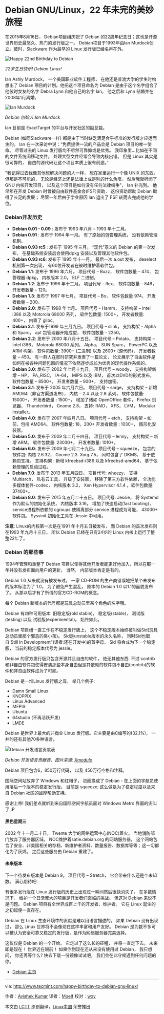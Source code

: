 Debian GNU/Linux，22 年未完的美妙旅程
================================================================================

在2015年8月16日， Debian项目组庆祝了 Debian 的22周年纪念日；这也是开源世界历史最悠久、热门的发行版之一。 Debian项目于1993年由Ian Murdock创立。彼时，Slackware 作为最早的 Linux 发行版已经名声在外。

![Happy 22nd Birthday to Debian](http://www.tecmint.com/wp-content/uploads/2014/08/Debian-22nd-Birthday.png)

*22岁生日快乐! Debian Linux!*

Ian Ashly Murdock， 一个美国职业软件工程师， 在他还是普渡大学的学生时构想出了 Debian 项目的计划。他把这个项目命名为 Debian 是由于这个名字组合了他彼时女友的名字 Debra Lynn 和他自己的名字 Ian。 他之后和 Lynn 结婚并在2008年1月离婚。

![Ian Murdock](http://www.tecmint.com/wp-content/uploads/2014/08/Ian-Murdock.jpeg)

*Debian 创始人:Ian Murdock*

Ian 目前是 ExactTarget 的平台与开发社区的副总裁。

Debian (如同Slackware一样) 都是由于当时缺乏满足合乎标准的发行版才应运而生的。 Ian 在一次采访中说：“免费提供一流的产品会是 Debian 项目的唯一使命。 尽管过去的 Linux 发行版均不尽然可靠抑或是优秀。 我印象里...比如在不同的文件系统间移动文件， 处理大型文件经常会导致内核出错。 但是 Linux 其实是很可靠的， 自由的源代码让这个项目本质上很有前途。”

"我记得过去我像其他想解决问题的人一样， 想在家里运行一个像 UNIX 的东西。 但那是不可能的， 无论是经济上还是法律上或是别的什么角度。 然后我就听闻了 GNU 内核开发项目， 以及这个项目是如何没有任何法律纷争"， Ian 补充到。 他早年在开发 Debian 时曾被自由软件基金会(FSF)资助， 这份资助帮助 Debian 取得了长足的发展； 尽管一年后由于学业原因 Ian 退出了 FSF 转而去完成他的学位。

### Debian开发历史 ###

- **Debian 0.01 – 0.09** : 发布于 1993 年八月 – 1993 年十二月。
- **Debian 0.91** : 发布于 1994 年一月。 有了原始的包管理系统， 没有依赖管理机制。
- **Debian 0.93 rc5** : 发布于 1995 年三月。 “现代”意义的 Debian 的第一次发布， 在基础系统安装后会使用dpkg 安装以及管理其他软件包。
- **Debian 0.93 rc6**: 发布于 1995 年十一月。 最后一次 a.out 发布， deselect 机制第一次出现， 有60位开发者在彼时维护着软件包。
- **Debian 1.1**: 发布于 1996 年六月。 项目代号 – Buzz， 软件包数量 – 474， 包管理器 dpkg， 内核版本 2.0， ELF 二进制。
- **Debian 1.2**: 发布于 1996 年十二月。 项目代号 – Rex， 软件包数量 – 848， 开发者数量 – 120。
- **Debian 1.3**: 发布于 1997 年七月。 项目代号 – Bo， 软件包数量 974， 开发者数量 – 200。
- **Debian 2.0**: 发布于 1998 年七月。 项目代号 - Hamm， 支持构架 – Intel i386 以及 Motorola 68000 系列， 软件包数量: 1500+， 开发者数量: 400+， 内置了 glibc。
- **Debian 2.1**: 发布于1999 年三月九日。 项目代号 – slink， 支持构架 - Alpha 和 Sparc， apt 包管理器开始成型， 软件包数量 – 2250。
- **Debian 2.2**: 发布于 2000 年八月十五日。 项目代号 – Potato， 支持构架 – Intel i386， Motorola 68000 系列， Alpha， SUN Sparc， PowerPC 以及 ARM 构架。 软件包数量: 3900+ (二进制) 以及 2600+ (源代码)， 开发者数量 – 450。 有一群人在那时研究并发表了一篇论文， 论文展示了自由软件是如何在被各种问题包围的情况下依然逐步成长为优秀的现代操作系统的。
- **Debian 3.0**: 发布于 2002 年七月十九日。 项目代号 – woody， 支持构架新增 – HP， PA_RISC， IA-64， MIPS 以及 IBM， 首次以DVD的形式发布， 软件包数量 – 8500+， 开发者数量 – 900+， 支持加密。
- **Debian 3.1**: 发布于 2005 年六月六日。 项目代号 – sarge， 支持构架 – 新增 AMD64（非官方渠道发布）， 内核 – 2.4 以及 2.6 系列， 软件包数量: 15000+， 开发者数量 : 1500+， 增加了诸如 OpenOffice 套件， Firefox 浏览器， Thunderbird， Gnome 2.8， 支持: RAID， XFS， LVM， Modular Installer。
- **Debian 4.0**: 发布于 2007 年四月八日。 项目代号 – etch， 支持构架 – 如前，包括 AMD64。 软件包数量: 18，200+ 开发者数量 : 1030+， 图形化安装器。
- **Debian 5.0**: 发布于 2009 年二月十四日。 项目代号 – lenny， 支持构架 – 新增 ARM。 软件包数量: 23000+， 开发者数量: 1010+。
- **Debian 6.0**: 发布于 2009 年七月二十九日。 项目代号 – squeeze， 包含的软件包: 内核 2.6.32， Gnome 2.3. Xorg 7.5， 同时包含了 DKMS， 基于依赖包支持。 支持构架 : 新增 kfreebsd-i386 以及 kfreebsd-amd64， 基于依赖管理的启动过程。
- **Debian 7.0**: 发布于 2013 年五月四日。 项目代号: wheezy， 支持 Multiarch， 私有云工具， 升级了安装器， 移除了第三方软件依赖， 全功能多媒体套件-codec， 内核版本 3.2， Xen Hypervisor 4.1.4 ，软件包数量: 37400+。
- **Debian 8.0**: 发布于 2015 年五月二十五日。 项目代号: Jessie， 将 Systemd 作为默认的初始化系统， 内核版本 3.16， 增加了快速启动(fast booting)， service进程所依赖的 cgroups 使隔离部分 service 进程成为可能， 43000+ 软件包。 Sysvinit 初始化工具在 Jessie 中可用。

**注意**: Linux的内核第一次是在1991 年十月五日被发布， 而 Debian 的首次发布则在1993 年九月十三日。 所以 Debian 已经在只有24岁的 Linux 内核上运行了整整22年了。

### Debian 的那些事 ###

1994年管理和重整了 Debian 项目以使得其他开发者能更好地加入，所以在那一年并没有发布面向用户的更新， 当然， 内部版本肯定是有的。

Debian 1.0 从来就没有被发布过。 一家 CD-ROM 的生产商错误地把某个未发布的版本标注为了 1.0， 为了避免产生混乱， 原本的 Debian 1.0 以1.1的面貌发布了。 从那以后才有了所谓的官方CD-ROM的概念。

每个 Debian 新版本的代号都是玩具总动员里某个角色的名字哦。

Debian 有四种可用版本: 旧稳定版(old stable)， 稳定版(stable)， 测试版(testing) 以及 试验版(experimental)。 始终如此。

Debian 项目组一直工作在不稳定发行版上， 这个不稳定版本始终被叫做Sid(玩具总动员里那个邪恶的臭小孩)。 Sid是unstable版本的永久名称， 同时Sid也取自'Still In Development"(译者:还在开发中)的首字母。 Sid 将会成为下一个稳定版， 当前的稳定版本代号为 jessie。

Debian 的官方发行版只包含开源并且自由的软件， 绝无其他东西. 不过 contrib 和非自由软件包使得安装那些本身自由但是其依赖的软件包不自由(contrib)的软件和非自由软件成为了可能。

Debian 是一堆Linux 发行版之母。 举几个例子:

- Damn Small Linux
- KNOPPIX
- Linux Advanced
- MEPIS
- Ubuntu
- 64studio (不再活跃开发)
- LMDE

Debian 是世界上最大的非商业 Linux 发行版。它主要是由C编写的(32.1%)， 一并的还有其他70多种语言。

![Debian 开发语言贡献表](http://www.tecmint.com/wp-content/uploads/2014/08/Debian-Programming.png)

*Debian 开发语言贡献表，图片来源: [Xmodulo][1]*

Debian 项目包含6，850万行代码， 以及 450万行空格和注释。

国际空间站放弃了 Windows 和红帽子， 进而换成了 Debian - 在上面的宇航员使用落后一个版本的稳定发行版， 目前是 squeeze; 这么做是为了稳定程度以及来自 Debian 社区的雄厚帮助支持。

感谢上帝! 我们差点就听到来自国际空间宇航员面对 Windows Metro 界面的尖叫了 :P

#### 黑色星期三 ####

2002 年十一月二十日， Twente 大学的网络运营中心(NOC)着火。 当地消防部门放弃了服务器区域。 NOC维护着satie.debian.org 的网站服务器， 这个网站包含了安全、非美国相关的存档、新维护者资料、数量报告、数据库等等；这一切都化为了灰烬。 之后这些服务由 Debian 重建了。

#### 未来版本 ####

下一个待发布版本是 Debian 9， 项目代号 – Stretch， 它会带来什么还是个未知数。 满心期待吧!

有很多发行版在 Linux 发行版的历史上出现过一瞬间然后很快消失了。 在多数情况下， 维护一个日渐庞大的项目是开发者们面临的挑战。 但这对 Debian 来说不是问题。 Debian 项目有全世界成百上千的开发者、维护者。 它在 Linux 诞生的之初起便一直存在。

Debian 在 Linux 生态环境中的贡献是难以用语言描述的。 如果 Debian 没有出现过， 那么 Linux 世界将不会像现在这样丰富和用户友好。 Debian 是为数不多可以被认为安全可靠又稳定的发行版，是作为网络服务器完美选择。

这仅仅是 Debian 的一个开始。 它走过了这么长的征程， 并将一直走下去。 未来即是现在！ 世界近在眼前！ 如果你到现在还从来没有使用过 Debian， 我只想问， 你还再等什么? 快去下载一份镜像试试吧， 我们会在此守候遇到任何问题的你。

- [Debian 主页][2]

--------------------------------------------------------------------------------

via: http://www.tecmint.com/happy-birthday-to-debian-gnu-linux/

作者：[Avishek Kumar][a]
译者：[Moelf](https://github.com/Moelf)
校对：[wxy](https://github.com/wxy)

本文由 [LCTT](https://github.com/LCTT/TranslateProject) 原创翻译，[Linux中国](https://linux.cn/) 荣誉推出

[a]:http://www.tecmint.com/author/avishek/
[1]:http://xmodulo.com/2013/08/interesting-facts-about-debian-linux.html
[2]:https://www.debian.org/
